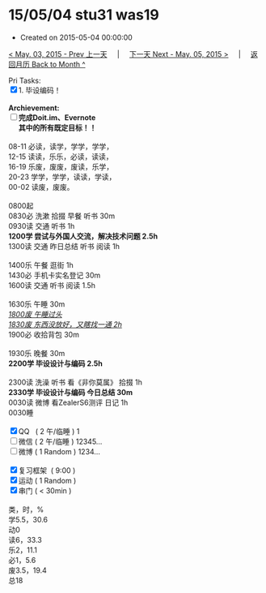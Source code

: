 # 15/05/04 stu31 was19

- Created on 2015-05-04 00:00:00

[< May. 03, 2015 - Prev 上一天](_archived/lifelogs/2015/05/d03.md) &nbsp; &nbsp; | &nbsp; &nbsp; [下一天 Next - May. 05, 2015 >](_archived/lifelogs/2015/05/d05.md) &nbsp; &nbsp; |  &nbsp; &nbsp; [返回月历 Back to Month ^](_archived/lifelogs/2015/05/index.md)
<br/><div>Pri Tasks:<br clear="none"/><input type="checkbox" checked="true" />1. 毕设编码！</div><div><br clear="none"/></div><div><strong>Archievement:</strong></div><div><strong><input type="checkbox" />完成Doit.im、</strong><strong>Evernote</strong></div><div><strong>      其中的</strong><strong>所有</strong><strong>既定目标！！</strong></div><div><div><br clear="none"/></div>08-11 必读，读学，学学，学学，<br clear="none"/>12-15 读读，乐乐，必读，读读，<br clear="none"/>16-19 乐废，废废，废读，乐学，<br clear="none"/>20-23 学学，学学，读读，学读，</div><div>00-02 读废，废废。<br/><div><br clear="none"/></div>0800起<br clear="none"/>0830必 洗漱 拾掇 早餐 听书 30m</div><div>0930读 交通 听书 1h</div><div><strong>1200学 尝试与外国人交流，解决技术问题 2.5h</strong><div>1300读 交通 昨日总结 听书 阅读 1h</div><div><br clear="none"/></div><div>1400乐 午餐 逛街 1h</div><div>1430必 手机卡实名登记 30m</div><div>1600读 交通 听书 阅读 1.5h</div><div><br clear="none"/></div><div>1630乐 午睡 30m</div><div><em><span style="text-decoration: underline;">1800废 午睡过头</span></em></div></div><div><div><em><span style="text-decoration: underline;">1830废 东西没放好，又瞎找一通 2h</span></em></div><div>1900必 收拾背包 30m</div><div><br clear="none"/></div>1930乐 晚餐 30m<br clear="none"/><strong>2200学 </strong><strong>毕设设计与编码 </strong><strong>2.5h</strong></div><div><div><br clear="none"/></div>2300读 洗澡 听书 看《非你莫属》 拾掇 1h<br clear="none"/><strong>2330学 </strong><strong>毕设设计与编码</strong><strong> 今日总结 30m</strong></div><div>0030读 微博 看ZealerS6测评 日记 1h</div><div>0030睡</div><div><br clear="none"/></div><div><input type="checkbox" checked="true" />QQ   ( 2 午/临睡 ) 1<br clear="none"/><input type="checkbox" />微信 ( 2 午/临睡 ) 12345…</div><div><input type="checkbox" />微博 ( 1 Random ) 1234…</div><div><br clear="none"/></div><div><input type="checkbox" checked="true" />复习框架  ( 9:00 ) <br clear="none"/></div><div><input type="checkbox" checked="true" />运动 ( 1 Random ) </div><div><input type="checkbox" checked="true" />串门 ( < 30min ) </div><div><div><br clear="none"/></div>类，时，%<br clear="none"/>学5.5，30.6<br clear="none"/>动0<br clear="none"/>读6，33.3<br clear="none"/>乐2，11.1<br clear="none"/>必1，5.6<br clear="none"/>废3.5，19.4<br clear="none"/>总18</div>
